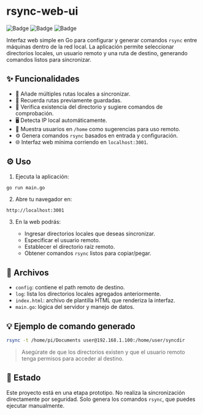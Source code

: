 
# rsync-web-ui

![Badge](https://img.shields.io/badge/Go-1.20%2B-blue)
![Badge](https://img.shields.io/badge/License-MIT-green)
![Badge](https://img.shields.io/badge/Status-Prototype-yellow)

Interfaz web simple en Go para configurar y generar comandos `rsync` entre máquinas dentro de la red local. La aplicación permite seleccionar directorios locales, un usuario remoto y una ruta de destino, generando comandos listos para sincronizar.

## ✨ Funcionalidades

* 📂 Añade múltiples rutas locales a sincronizar.
* 🧠 Recuerda rutas previamente guardadas.
* 🧪 Verifica existencia del directorio y sugiere comandos de comprobación.
* 🖥️ Detecta IP local automáticamente.
* 👥 Muestra usuarios en `/home` como sugerencias para uso remoto.
* ⚙️ Genera comandos `rsync` basados en entrada y configuración.
* 🌐 Interfaz web mínima corriendo en `localhost:3001`.

## ⚙️ Uso

1. Ejecuta la aplicación:

```bash
go run main.go
```

2. Abre tu navegador en:

```
http://localhost:3001
```

3. En la web podrás:

   * Ingresar directorios locales que deseas sincronizar.
   * Especificar el usuario remoto.
   * Establecer el directorio raíz remoto.
   * Obtener comandos `rsync` listos para copiar/pegar.

## 📁 Archivos

* `config`: contiene el path remoto de destino.
* `log`: lista los directorios locales agregados anteriormente.
* `index.html`: archivo de plantilla HTML que renderiza la interfaz.
* `main.go`: lógica del servidor y manejo de datos.

## 💡 Ejemplo de comando generado

```bash
rsync -t /home/pi/Documents user@192.168.1.100:/home/user/syncdir
```

> Asegúrate de que los directorios existen y que el usuario remoto tenga permisos para acceder al destino.

## 🚧 Estado

Este proyecto está en una etapa prototipo. No realiza la sincronización directamente por seguridad. Solo genera los comandos `rsync`, que puedes ejecutar manualmente.
